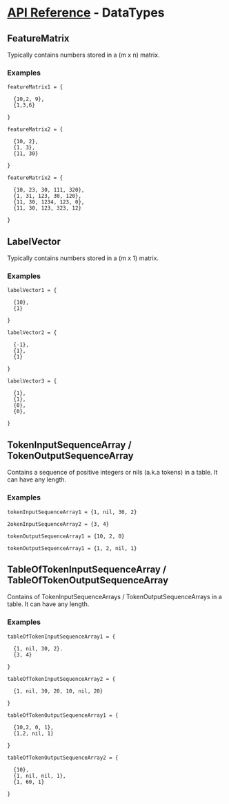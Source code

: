 # [API Reference](../../API.md) - DataTypes

## FeatureMatrix

Typically contains numbers stored in a (m x n) matrix.

### Examples

```
featureMatrix1 = {

  {10,2, 9},
  {1,3,6}

}

featureMatrix2 = {

  {10, 2},
  {1, 3},
  {11, 30}

}

featureMatrix2 = {

  {10, 23, 30, 111, 320},
  {1, 31, 123, 30, 120},
  {11, 30, 1234, 123, 0},
  {11, 30, 123, 323, 12}

}
```


## LabelVector

Typically contains numbers stored in a (m x 1) matrix.

### Examples

```
labelVector1 = {

  {10},
  {1}

}

labelVector2 = {

  {-1},
  {1},
  {1}

}

labelVector3 = {

  {1},
  {1},
  {0},
  {0},

}
```


## TokenInputSequenceArray / TokenOutputSequenceArray

Contains a sequence of positive integers or nils (a.k.a tokens) in a table. It can have any length.

### Examples

```
tokenInputSequenceArray1 = {1, nil, 30, 2}

2okenInputSequenceArray2 = {3, 4}

tokenOutputSequenceArray1 = {10, 2, 0}

tokenOutputSequenceArray1 = {1, 2, nil, 1}
```


## TableOfTokenInputSequenceArray / TableOfTokenOutputSequenceArray

Contains of TokenInputSequenceArrays / TokenOutputSequenceArrays in a table. It can have any length.

### Examples

```
tableOfTokenInputSequenceArray1 = {

  {1, nil, 30, 2}.
  {3, 4}

}

tableOfTokenInputSequenceArray2 = {

  {1, nil, 30, 20, 10, nil, 20}

}

tableOfTokenOutputSequenceArray1 = {

  {10,2, 0, 1},
  {1,2, nil, 1}

}

tableOfTokenOutputSequenceArray2 = {

  {10},
  {1, nil, nil, 1},
  {1, 60, 1}

}

```

